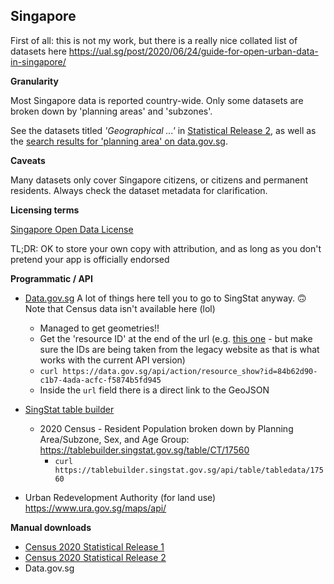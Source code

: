## Singapore

First of all: this is not my work, but there is a really nice collated list of datasets here https://ual.sg/post/2020/06/24/guide-for-open-urban-data-in-singapore/

**Granularity**

Most Singapore data is reported country-wide. Only some datasets are broken down by 'planning areas' and 'subzones'.

See the datasets titled *'Geographical ...'* in [Statistical Release 2](https://www.singstat.gov.sg/publications/reference/cop2020/cop2020-sr2/census20_stat_release2), as well as the [search results for 'planning area' on data.gov.sg](https://legacy.data.gov.sg/dataset?q=planning+area).

**Caveats**

Many datasets only cover Singapore citizens, or citizens and permanent residents. Always check the dataset metadata for clarification.

**Licensing terms**

[Singapore Open Data License](https://legacy.data.gov.sg/open-data-licence)

TL;DR: OK to store your own copy with attribution, and as long as you don't pretend your app is officially endorsed

**Programmatic / API**

- [Data.gov.sg](https://guide.data.gov.sg/developers/api-v1) A lot of things here tell you to go to SingStat anyway. :upside_down_face: Note that Census data isn't available here (lol)

  - Managed to get geometries!!
  - Get the 'resource ID' at the end of the url (e.g. [this one](https://legacy.data.gov.sg/dataset/master-plan-2019-subzone-boundary-no-sea?resource_id=84b62d90-c1b7-4ada-acfc-f5874b5fd945) - but make sure the IDs are being taken from the legacy website as that is what works with the current API version)
  - `curl https://data.gov.sg/api/action/resource_show?id=84b62d90-c1b7-4ada-acfc-f5874b5fd945`
  - Inside the `url` field there is a direct link to the GeoJSON   

 - [SingStat table builder](https://tablebuilder.singstat.gov.sg/view-api/for-developers)
 
   - 2020 Census - Resident Population broken down by Planning Area/Subzone, Sex, and Age Group: https://tablebuilder.singstat.gov.sg/table/CT/17560
     - `curl https://tablebuilder.singstat.gov.sg/api/table/tabledata/17560`
 
 - Urban Redevelopment Authority (for land use) https://www.ura.gov.sg/maps/api/


**Manual downloads**

 - [Census 2020 Statistical Release 1](https://www.singstat.gov.sg/publications/reference/cop2020/cop2020-sr1/census20_stat_release1)
 - [Census 2020 Statistical Release 2](https://www.singstat.gov.sg/publications/reference/cop2020/cop2020-sr2/census20_stat_release2)
 - Data.gov.sg
